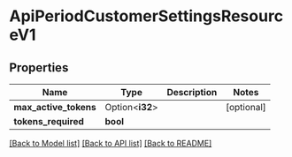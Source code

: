 # ApiPeriodCustomerSettingsResourceV1

## Properties

Name | Type | Description | Notes
------------ | ------------- | ------------- | -------------
**max_active_tokens** | Option<**i32**> |  | [optional]
**tokens_required** | **bool** |  |

[[Back to Model list]](../README.md#documentation-for-models) [[Back to API list]](../README.md#documentation-for-api-endpoints) [[Back to README]](../README.md)
